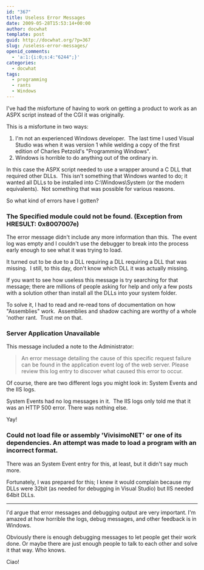 ```yaml
---
id: "367"
title: Useless Error Messages
date: 2009-05-28T15:53:14+00:00
author: docwhat
template: post
guid: http://docwhat.org/?p=367
slug: /useless-error-messages/
openid_comments:
  - 'a:1:{i:0;s:4:"6244";}'
categories:
  - docwhat
tags:
  - programming
  - rants
  - Windows
---
```


I've had the misfortune of having to work on getting a product to work as an
ASPX script instead of the CGI it was originally.

This is a misfortune in two ways:

<ol>
	<li>I'm not an experienced Windows developer.  The last time I used Visual Studio was when it was version 1 while welding a copy of the first edition of Charles Petzold's "Programming Windows".</li>
	<li>Windows is horrible to do anything out of the ordinary in.</li>
</ol>
In this case the ASPX script needed to use a wrapper around a C DLL that required other DLLs.  This isn't something that Windows wanted to do; it wanted all DLLs to be installed into C:\Windows\System (or the modern equivalents).  Not something that was possible for various reasons.

So what kind of errors have I gotten?

<h3>The Specified module could not be found. (Exception from HRESULT: 0x8007007e)</h3>
The error message didn't include any more information than this.  The event log was empty and I couldn't use the debugger to break into the process early enough to see what it was trying to load.

It turned out to be due to a DLL requiring a DLL requiring a DLL that was
missing.  I still, to this day, don't know which DLL it was actually missing.

If you want to see how useless this message is try searching for that message;
there are millions of people asking for help and only a few posts with a
solution other than install all the DLLs into your system folder.

To solve it, I had to read and re-read tons of documentation on how "Assemblies"
work.  Assemblies and shadow caching are worthy of a whole 'nother rant.  Trust
me on that.

<h3>Server Application Unavailable</h3>
This message included a note to the Administrator:
<blockquote>An error message detailing the cause of this specific request failure can be found in the application event log of the web server. Please review this log entry to discover what caused this error to occur.</blockquote>
Of course, there are two different logs you might look in: System Events and the IIS logs.

System Events had no log messages in it.  The IIS logs only told me that it was
an HTTP 500 error. There was nothing else.

Yay!

<h3>Could not load file or assembly 'VivisimoNET' or one of its dependencies. An attempt was made to load a program with an incorrect format.</h3>

There was an System Event entry for this, at least, but it didn't say much more.

Fortunately, I was prepared for this; I knew it would complain because my DLLs
were 32bit (as needed for debugging in Visual Studio) but IIS needed 64bit DLLs.

<hr />

I'd argue that error messages and debugging output are very important. I'm
amazed at how horrible the logs, debug messages, and other feedback is in
Windows.

Obviously there is enough debugging messages to let people get their work done.
Or maybe there are just enough people to talk to each other and solve it that
way. Who knows.

Ciao!
